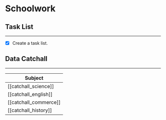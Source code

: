 # Schoolwork
## Task List
---
- [x] Create a task list.

## Data Catchall
---
| Subject               |
| --------------------- |
| [[catchall_science]]  |
| [[catchall_english]]  |
| [[catchall_commerce]] |
| [[catchall_history]]                      |
